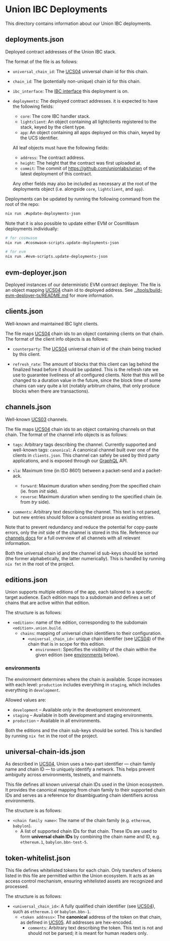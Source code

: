 # Union IBC Deployments

This directory contains information about our Union IBC deployments.

## deployments.json

Deployed contract addresses of the Union IBC stack.

The format of the file is as follows:

- `universal_chain_id`: The [UCS04] universal chain id for this chain.

- `chain_id`: The (potentially non-unique) chain id for this chain.

- `ibc_interface`: The [IBC interface] this deployment is on.

- `deployments`: The deployed contract addresses. it is expected to have the following fields:

  - `core`: The core IBC handler stack.
  - `lightclient`: An object containing all lightclients registered to the stack, keyed by the client type.
  - `app`: An object containing all apps deployed on this chain, keyed by the UCS identifier.

  All leaf objects must have the following fields:

  - `address`: The contract address.
  - `height`: The height that the contract was first uploaded at.
  - `commit`: The commit of <https://github.com/unionlabs/union> of the latest deployment of this contract.

  Any other fields may also be included as necessary at the root of the deployments object (i.e. alongside `core`, `lightclient`, and `app`).

Deployments can be updated by running the following command from the root of the repo:

```sh
nix run .#update-deployments-json
```

Note that it is also possible to update either EVM or CosmWasm deployments individually:

```sh
# for cosmwasm
nix run .#cosmwasm-scripts.update-deployments-json

# for evm
nix run .#evm-scripts.update-deployments-json
```

## evm-deployer.json

Deployed instances of our deterministic EVM contract deployer. The file is an object mapping [UCS04] chain id to deployed address. See [../tools/build-evm-deployer-tx/README.md](../tools/build-evm-deployer-tx/README.md) for more information.

## clients.json

Well-known and maintained IBC light clients.

The file maps [UCS04] chain ids to an object containing clients on that chain. The format of the client info objects is as follows:

- `counterparty`: The [UCS04] universal chain id of the chain being tracked by this client.

- `refresh_rate`: The amount of blocks that this client can lag behind the finalized head before it should be updated. This is the refresh rate we use to guarantee liveliness of all configured clients. Note that this will be changed to a duration value in the future, since the block time of some chains can vary quite a lot (notably arbitrum chains, that only produce blocks when there are transactions).

## channels.json

Well-known [UCS03] channels.

The file maps [UCS04] chain ids to an object containing channels on that chain. The format of the channel info objects is as follows:

- `tags`: Arbitrary tags describing the channel.
  Currently supported and well-known tags:
  `canonical`: A canonical channel built over one of the clients in `clients.json`. This channel can safely be used by third party applications, and is exposed through our [GraphQL] API.

- `sla`: Maximum time (in ISO 8601) between a packet-send and a packet-ack.

  - `forward`: Maximum duration when sending _from_ the specified chain (ie. from *init* side).
  - `reverse`: Maximum duration when sending _to_ the specified chain (ie. from *try* side).

- `comments`: Arbitrary text describing the channel. This text is not parsed, but new entries should follow a consistent prose as existing entries.

Note that to prevent redundancy and reduce the potential for copy-paste errors, only the *init* side of the channel is stored in this file. Reference our [channels docs] for a full overview of all channels with all relevant information.

Both the universal chain id and the channel id sub-keys should be sorted (the former alphabetically, the latter numerically). This is handled by running `nix fmt` in the root of the project.

## editions.json

Union supports multiple editions of the app, each tailored to a specific target audience. Each edition maps to a subdomain and defines a set of chains that are active within that edition.

The structure is as follows:

- `<edition>`: name of the edition, corresponding to the subdomain `<edition>.union.build`.
  - `chains`: mapping of universal chain identifiers to their configuration.
    - `<universal_chain_id>`: unique chain identifier (see [UCS04]) of the chain that is in scope for this edition.
      - `environment`: Specifies the visibility of the chain within the given edition (see [environments](#environments) below).

### environments

The environment determines where the chain is available. Scope increases with each level: `production` includes everything in `staging`, which includes everything in `development`.

Allowed values are:

- `development` – Available only in the development environment.
- `staging` – Available in both development and staging environments.
- `production` – Available in all environments.

Both the editions and the chain sub-keys should be sorted. This is handled by running `nix fmt` in the root of the project.

## universal-chain-ids.json

As described in [UCS04], Union uses a two-part identifier — chain family name and chain ID — to uniquely identify a network. This helps prevent ambiguity across environments, testnets, and mainnets.

This file defines all known universal chain IDs used in the Union ecosystem. It provides the canonical mapping from chain family to their supported chain IDs and serves as a reference for disambiguating chain identifiers across environments.

The structure is as follows:

- `<chain family name>`: The name of the chain family (e.g. `ethereum`, `babylon`).
  - A list of supported chain IDs for that chain. These IDs are used to form **universal chain IDs** by combining the chain name and ID, e.g. `ethereum.1`, `babylon.bbn-test-5`.

## token-whitelist.json

This file defines whitelisted tokens for each chain. Only transfers of tokens listed in this file are permitted within the Union ecosystem. It acts as an access control mechanism, ensuring whitelisted assets are recognized and processed.

The structure is as follows:

- `<universal_chain_id>`: A fully qualified chain identifier (see [UCS04]), such as `ethereum.1` or `babylon.bbn-1`.
  - `<token address>`: The **canonical** address of the token on that chain, as defined in [UCS05]. All addresses are hex-encoded.
    - `comments`: Arbitrary text describing the token. This text is not and should not be parsed; it is meant for human readers only.

[channels docs]: https://docs.union.build/protocol/channels/overview/
[graphql]: https://docs.union.build/integrations/api/graphql/
[ibc interface]: ../voyager/CONCEPTS.md#ibc-interface
[ucs03]: https://docs.union.build/ucs/03/
[ucs04]: https://docs.union.build/ucs/04/
[ucs05]: https://docs.union.build/ucs/05/
